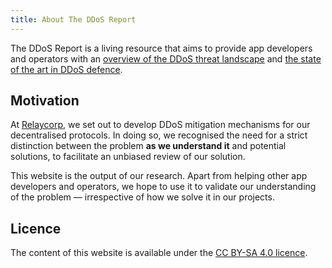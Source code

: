 ```yaml
---
title: About The DDoS Report
---
```


The DDoS Report is a living resource that aims
to provide app developers and operators with an [overview of the DDoS threat landscape](./overview.md) and [the state of the art in DDoS defence](mitigation.md).

## Motivation

At [Relaycorp](https://relaycorp.tech),
we set out to develop DDoS mitigation mechanisms for our decentralised protocols.
In doing so,
we recognised the need for a strict distinction between the problem **as we understand it** and potential solutions,
to facilitate an unbiased review of our solution.

This website is the output of our research.
Apart from helping other app developers and operators,
we hope to use it to validate our understanding of the problem —
irrespective of how we solve it in our projects.

## Licence

The content of this website is available under the [CC BY-SA 4.0 licence](https://creativecommons.org/licenses/by-sa/4.0/).
